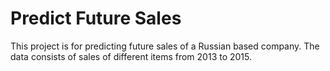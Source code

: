 # Predict Future Sales
This project is for predicting future sales of a Russian based company. The data consists of sales of different items from 2013 to 2015. 
